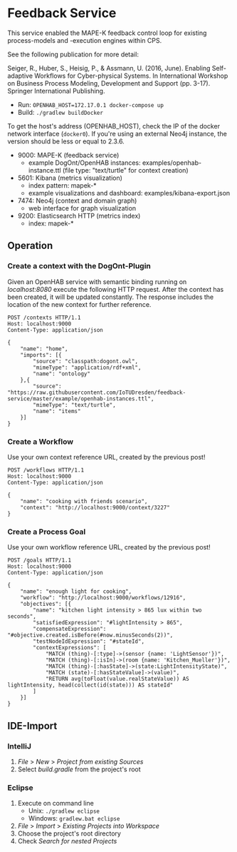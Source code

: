 # Feedback Service

This service enabled the MAPE-K feedback control loop for existing process-models and -execution engines within CPS.

See the following publication for more detail:

Seiger, R., Huber, S., Heisig, P., & Assmann, U. (2016, June). Enabling Self-adaptive Workflows for Cyber-physical Systems. In International Workshop on Business Process Modeling, Development and Support (pp. 3-17). Springer International Publishing.

* Run: ```OPENHAB_HOST=172.17.0.1 docker-compose up```
* Build: ```./gradlew buildDocker```

To get the host's address (OPENHAB_HOST), check the IP of the docker network interface (```docker0```).
If you're using an external Neo4j instance, the version should be less or equal to 2.3.6.

* 9000: MAPE-K (feedback service)
    * example DogOnt/OpenHAB instances: examples/openhab-instance.ttl (file type: "text/turtle" for context creation)
* 5601: Kibana (metrics visualization)
    * index pattern: mapek-*
    * example visualizations and dashboard: examples/kibana-export.json
* 7474: Neo4j (context and domain graph)
    * web interface for graph visualization
* 9200: Elasticsearch HTTP (metrics index)
    * index: mapek-*

## Operation

### Create a context with the DogOnt-Plugin

Given an OpenHAB service with semantic binding running on *localhost:8080* execute the following HTTP request.
After the context has been created, it will be updated constantly.
The response includes the location of the new context for further reference.

```
POST /contexts HTTP/1.1
Host: localhost:9000
Content-Type: application/json

{
    "name": "home",
    "imports": [{
        "source": "classpath:dogont.owl",
        "mimeType": "application/rdf+xml",
        "name": "ontology"
    },{
        "source": "https://raw.githubusercontent.com/IoTUDresden/feedback-service/master/example/openhab-instances.ttl",
        "mimeType": "text/turtle",
        "name": "items"
    }]
} 
```

### Create a Workflow

Use your own context reference URL, created by the previous post!

```
POST /workflows HTTP/1.1
Host: localhost:9000
Content-Type: application/json

{
    "name": "cooking with friends scenario",
    "context": "http://localhost:9000/context/3227"
}
```

### Create a Process Goal

Use your own workflow reference URL, created by the previous post!

```
POST /goals HTTP/1.1
Host: localhost:9000
Content-Type: application/json

{
    "name": "enough light for cooking",
    "workflow": "http://localhost:9000/workflows/12916",
    "objectives": [{
        "name": "kitchen light intensity > 865 lux within two seconds",
        "satisfiedExpression": "#lightIntensity > 865",
        "compensateExpression": "#objective.created.isBefore(#now.minusSeconds(2))",
        "testNodeIdExpression": "#stateId",
        "contextExpressions": [
            "MATCH (thing)-[:type]->(sensor {name: 'LightSensor'})",
            "MATCH (thing)-[:isIn]->(room {name: 'Kitchen_Mueller'})",
            "MATCH (thing)-[:hasState]->(state:LightIntensityState)",
            "MATCH (state)-[:hasStateValue]->(value)",
            "RETURN avg(toFloat(value.realStateValue)) AS lightIntensity, head(collect(id(state))) AS stateId"
        ]
    }]
}
```

## IDE-Import

### IntelliJ

1. *File* > *New* > *Project from existing Sources*
2. Select *build.gradle* from the project's root

### Eclipse

1. Execute on command line
    * Unix: ```./gradlew eclipse```
    * Windows: ```gradlew.bat eclipse```
2. *File* > *Import* > *Existing Projects into Workspace*
3. Choose the project's root directory
4. Check *Search for nested Projects*
